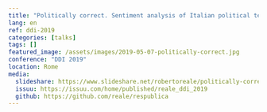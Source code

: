 ```yaml
---
title: "Politically correct. Sentiment analysis of Italian political texts"
lang: en
ref: ddi-2019
categories: [talks]
tags: []
featured_image: /assets/images/2019-05-07-politically-correct.jpg
conference: "DDI 2019"
location: Rome
media:
  slideshare: https://www.slideshare.net/robertoreale/politically-correct-sentiment-analysis-of-italian-political-texts
  issuu: https://issuu.com/home/published/reale_ddi_2019
  github: https://github.com/reale/respublica
---
```

